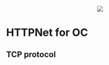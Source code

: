 <p align="center"><img src="http://i.imgur.com/m4Y0nAD.png"></p>

HTTPNet for OC
======

TCP protocol
------

